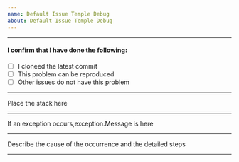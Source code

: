 ```yaml
---
name: Default Issue Temple Debug
about: Default Issue Temple Debug
---
```

------------

####  I confirm that I have done the following:
- [ ] I cloneed the latest commit
- [ ] This problem can be reproduced
- [ ] Other issues do not have this problem

------------
Place the stack here

------------

If an exception occurs,exception.Message is here

------------

Describe the cause of the occurrence and the detailed steps


------------